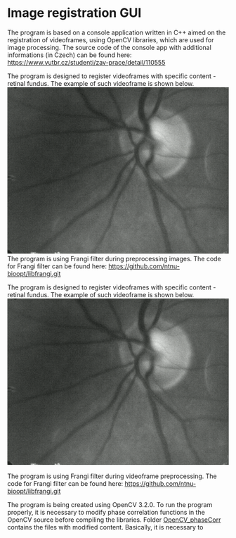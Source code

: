 # Image registration GUI

The program is based on a console application written in C++ aimed on the registration of videoframes, using OpenCV libraries, which are used for image processing. The source code of the console app with additional informations (in Czech) can be found here: https://www.vutbr.cz/studenti/zav-prace/detail/110555

The program is designed to register videoframes with specific content - retinal fundus. The example of such videoframe is shown below.
![Retinal fundus frame example](/example_images/videoFrameExample.png)
The program is using Frangi filter during preprocessing images. The code for Frangi filter can be found here: https://github.com/ntnu-bioopt/libfrangi.git

The program is designed to register videoframes with specific content - retinal fundus. The example of such videoframe is shown below.
![TEST](/example_images/videoFrameExample.png)

The program is using Frangi filter during videoframe preprocessing. The code for Frangi filter can be found here: https://github.com/ntnu-bioopt/libfrangi.git

The program is being created using OpenCV 3.2.0. To run the program properly, it is necessary to modify phase correlation functions in the OpenCV source before compiling the libraries. Folder [OpenCV_phaseCorr](https://github.com/RaphCucul/Image-registration-GUI/tree/master/OpenCV_phaseCorr) contains the files with modified content. Basically, it is necessary to 
